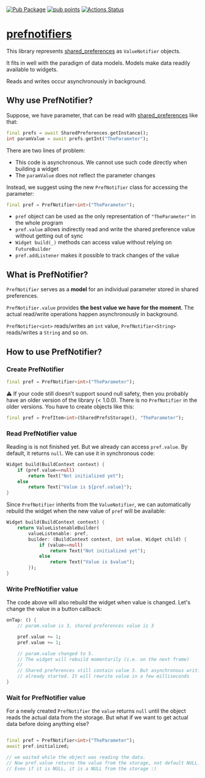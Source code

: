[![Pub Package](https://img.shields.io/pub/v/prefnotifiers.svg)](https://pub.dev/packages/prefnotifiers)
[![pub points](https://badges.bar/prefnotifiers/pub%20points)](https://pub.dev/packages/prefnotifiers/score)
[![Actions Status](https://github.com/rtmigo/prefnotifiers.flutter/workflows/ci%20test/badge.svg?branch=master)](https://github.com/rtmigo/prefnotifiers.flutter/actions)

# [prefnotifiers](https://github.com/rtmigo/prefnotifiers)

This library represents [shared_preferences](https://pub.dev/packages/shared_preferences) as `ValueNotifier` objects.

It fits in well with the paradigm of data models. Models make data readily available to widgets.

Reads and writes occur asynchronously in background.

## Why use PrefNotifier?

Suppose, we have parameter, that can be read with [shared_preferences](https://pub.dev/packages/shared_preferences) like that:

``` dart
final prefs = await SharedPreferences.getInstance();
int paramValue = await prefs.getInt("TheParameter");
```

There are two lines of problem:

- This code is asynchronous. We cannot use such code directly when building a widget
- The `paramValue` does not reflect the parameter changes

Instead, we suggest using the new `PrefNotifier` class for accessing the parameter:

``` dart
final pref = PrefNotifier<int>("TheParameter");
```

- `pref` object can be used as the only representation of `"TheParameter"` in the whole program
- `pref.value` allows indirectly read and write the shared preference value without getting out of sync
- `Widget build(_)` methods can access value without relying on `FutureBuilder`
- `pref.addListener` makes it possible to track changes of the value

## What is PrefNotifier?

`PrefNotifier` serves as a **model** for an individual parameter stored in shared preferences.

`PrefNotifier.value` provides **the best value we have for the moment**. The actual read/write operations happen asynchronously in background.

`PrefNotifier<int>` reads/writes an `int` value, `PrefNotifier<String>` reads/writes a `String` and so on.

## How to use PrefNotifier?

### Create PrefNotifier

``` dart
final pref = PrefNotifier<int>("TheParameter");
```

:warning: If your code still doesn't support sound null safety, then you probably
have an older version of the library (< 1.0.0). There is no `PrefNotifier` in the older 
versions. You have to create objects like this:

``` dart
final pref = PrefItem<int>(SharedPrefsStorage(), "TheParameter");
```

### Read PrefNotifier value

Reading is is not finished yet. But we already can access `pref.value`. By default, it returns `null`.
We can use it in synchronous code:

``` dart
Widget build(BuildContext context) {
    if (pref.value==null)
        return Text("Not initialized yet");
    else
        return Text("Value is ${pref.value}");
}
```

Since `PrefNotifier` inherits from the `ValueNotifier`, we can automatically 
rebuild the widget when the new value of `pref` will be available:

``` dart
Widget build(BuildContext context) {
    return ValueListenableBuilder(
        valueListenable: pref,
        builder: (BuildContext context, int value, Widget child) {
            if (value==null)
                return Text("Not initialized yet");
            else
                return Text("Value is $value");
        });
}
```

### Write PrefNotifier value

The code above will also rebuild the widget when value is changed. Let's change the value in a button callback:

``` dart
onTap: () {
    // param.value is 3, shared preferences value is 3

    pref.value += 1;
    pref.value += 1;

    // param.value changed to 5.
    // The widget will rebuild momentarily (i.e. on the next frame)
    //
    // Shared preferences still contain value 3. But asynchronous writing
    // already started. It will rewrite value in a few milliseconds
}
```

### Wait for PrefNotifier value

For a newly created `PrefNotifier` the `value` returns `null` until the object reads the actual data from the storage.
But what if we want to get actual data before doing anything else?

``` dart

final pref = PrefNotifier<int>("TheParameter");
await pref.initialized;

// we waited while the object was reading the data.
// Now pref.value returns the value from the storage, not default NULL.
// Even if it is NULL, it is a NULL from the storage :)

```

